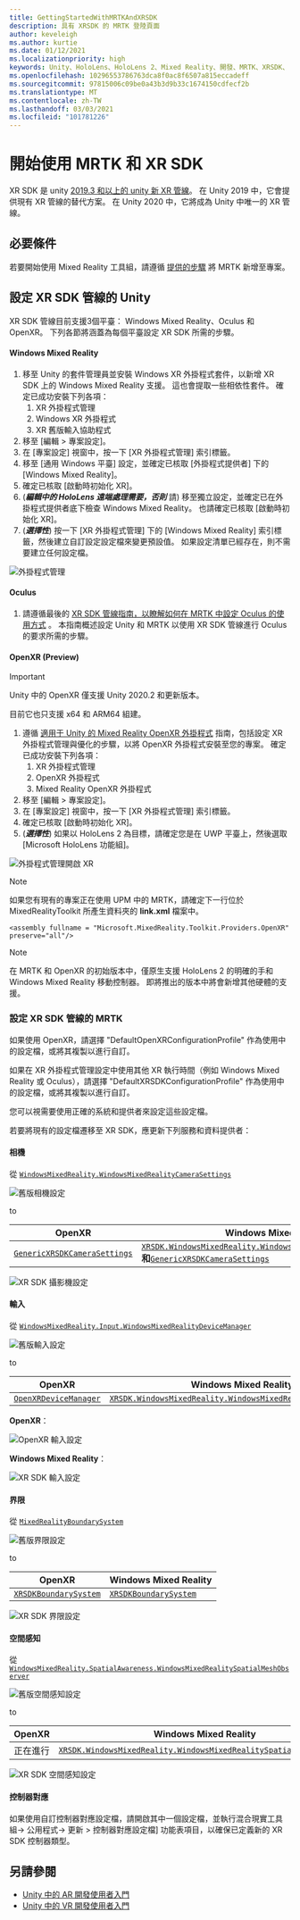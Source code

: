 ```yaml
---
title: GettingStartedWithMRTKAndXRSDK
description: 具有 XRSDK 的 MRTK 登陸頁面
author: keveleigh
ms.author: kurtie
ms.date: 01/12/2021
ms.localizationpriority: high
keywords: Unity、HoloLens、HoloLens 2、Mixed Reality、開發、MRTK、XRSDK、
ms.openlocfilehash: 10296553786763dca8f0ac8f6507a815eccadeff
ms.sourcegitcommit: 97815006c09be0a43b3d9b33c1674150cdfecf2b
ms.translationtype: MT
ms.contentlocale: zh-TW
ms.lasthandoff: 03/03/2021
ms.locfileid: "101781226"
---
```

# <a name="getting-started-with-mrtk-and-xr-sdk"></a>開始使用 MRTK 和 XR SDK

XR SDK 是 unity [2019.3 和以上的 unity 新 XR 管線](https://blogs.unity3d.com/2020/01/24/unity-xr-platform-updates/)。 在 Unity 2019 中，它會提供現有 XR 管線的替代方案。 在 Unity 2020 中，它將成為 Unity 中唯一的 XR 管線。

## <a name="prerequisites"></a>必要條件

若要開始使用 Mixed Reality 工具組，請遵循 [提供的步驟](../../2.5.4/welcome-to-mrtk.md) 將 MRTK 新增至專案。

## <a name="configuring-unity-for-the-xr-sdk-pipeline"></a>設定 XR SDK 管線的 Unity

XR SDK 管線目前支援3個平臺： Windows Mixed Reality、Oculus 和 OpenXR。 下列各節將涵蓋為每個平臺設定 XR SDK 所需的步驟。

#### <a name="windows-mixed-reality"></a>Windows Mixed Reality

1. 移至 Unity 的套件管理員並安裝 Windows XR 外掛程式套件，以新增 XR SDK 上的 Windows Mixed Reality 支援。 這也會提取一些相依性套件。 確定已成功安裝下列各項：
   1. XR 外掛程式管理
   1. Windows XR 外掛程式
   1. XR 舊版輸入協助程式
1. 移至 [編輯 > 專案設定]。
1. 在 [專案設定] 視窗中，按一下 [XR 外掛程式管理] 索引標籤。
1. 移至 [通用 Windows 平臺] 設定，並確定已核取 [外掛程式提供者] 下的 [Windows Mixed Reality]。
1. 確定已核取 [啟動時初始化 XR]。
1.  (**_編輯中的 HoloLens 遠端處理需要，否則_** 請) 移至獨立設定，並確定已在外掛程式提供者底下檢查 Windows Mixed Reality。 也請確定已核取 [啟動時初始化 XR]。
1.  (**_選擇性_**) 按一下 [XR 外掛程式管理] 下的 [Windows Mixed Reality] 索引標籤，然後建立自訂設定設定檔來變更預設值。 如果設定清單已經存在，則不需要建立任何設定檔。

![外掛程式管理](../features/images/xrsdk/PluginManagement.png)

#### <a name="oculus"></a>Oculus

1. 請遵循最後的 [XR SDK 管線指南，以瞭解如何在 MRTK 中設定 Oculus 的使用方式](../features/cross-platform/oculus-quest-mrtk.md) 。 本指南概述設定 Unity 和 MRTK 以使用 XR SDK 管線進行 Oculus 的要求所需的步驟。

#### <a name="openxr-preview"></a>OpenXR (Preview) 

> [!IMPORTANT]
> Unity 中的 OpenXR 僅支援 Unity 2020.2 和更新版本。
>
> 目前它也只支援 x64 和 ARM64 組建。

1. 遵循 [適用于 Unity 的 Mixed Reality OpenXR 外掛程式](https://aka.ms/openxr-unity-install) 指南，包括設定 XR 外掛程式管理與優化的步驟，以將 OpenXR 外掛程式安裝至您的專案。 確定已成功安裝下列各項：
   1. XR 外掛程式管理
   1. OpenXR 外掛程式
   1. Mixed Reality OpenXR 外掛程式
1. 移至 [編輯 > 專案設定]。
1. 在 [專案設定] 視窗中，按一下 [XR 外掛程式管理] 索引標籤。
1. 確定已核取 [啟動時初始化 XR]。
1.  (**_選擇性_**) 如果以 HoloLens 2 為目標，請確定您是在 UWP 平臺上，然後選取 [Microsoft HoloLens 功能組]。

![外掛程式管理開啟 XR](../features/images/xrsdk/PluginManagementOpenXR.png)

> [!NOTE]
> 如果您有現有的專案正在使用 UPM 中的 MRTK，請確定下一行位於 MixedRealityToolkit 所產生資料夾的 **link.xml** 檔案中。

`<assembly fullname = "Microsoft.MixedReality.Toolkit.Providers.OpenXR" preserve="all"/>`

> [!NOTE]
> 在 MRTK 和 OpenXR 的初始版本中，僅原生支援 HoloLens 2 的明確的手和 Windows Mixed Reality 移動控制器。 即將推出的版本中將會新增其他硬體的支援。

### <a name="configuring-mrtk-for-the-xr-sdk-pipeline"></a>設定 XR SDK 管線的 MRTK

如果使用 OpenXR，請選擇 "DefaultOpenXRConfigurationProfile" 作為使用中的設定檔，或將其複製以進行自訂。

如果在 XR 外掛程式管理設定中使用其他 XR 執行時間（例如 Windows Mixed Reality 或 Oculus），請選擇 "DefaultXRSDKConfigurationProfile" 作為使用中的設定檔，或將其複製以進行自訂。

您可以視需要使用正確的系統和提供者來設定這些設定檔。

若要將現有的設定檔遷移至 XR SDK，應更新下列服務和資料提供者：

#### <a name="camera"></a>相機

從 [`WindowsMixedReality.WindowsMixedRealityCameraSettings`](xref:Microsoft.MixedReality.Toolkit.WindowsMixedReality.WindowsMixedRealityCameraSettings)

![舊版相機設定](../features/images/xrsdk/CameraSystemLegacy.png)

to

| OpenXR | Windows Mixed Reality |
|--------|-----------------------|
| [`GenericXRSDKCameraSettings`](xref:Microsoft.MixedReality.Toolkit.XRSDK.GenericXRSDKCameraSettings) | [`XRSDK.WindowsMixedReality.WindowsMixedRealityCameraSettings`](xref:Microsoft.MixedReality.Toolkit.XRSDK.WindowsMixedReality.WindowsMixedRealityCameraSettings)**和**[`GenericXRSDKCameraSettings`](xref:Microsoft.MixedReality.Toolkit.XRSDK.GenericXRSDKCameraSettings) |

![XR SDK 攝影機設定](../features/images/xrsdk/CameraSystemXRSDK.png)

#### <a name="input"></a>輸入

從 [`WindowsMixedReality.Input.WindowsMixedRealityDeviceManager`](xref:Microsoft.MixedReality.Toolkit.WindowsMixedReality.Input.WindowsMixedRealityDeviceManager)

![舊版輸入設定](../features/images/xrsdk/InputSystemWMRLegacy.png)

to

| OpenXR | Windows Mixed Reality |
|--------|-----------------------|
| [`OpenXRDeviceManager`](xref:Microsoft.MixedReality.Toolkit.XRSDK.OpenXR.OpenXRDeviceManager) | [`XRSDK.WindowsMixedReality.WindowsMixedRealityDeviceManager`](xref:Microsoft.MixedReality.Toolkit.XRSDK.WindowsMixedReality.WindowsMixedRealityDeviceManager) |

__OpenXR__：

![OpenXR 輸入設定](../features/images/xrsdk/InputSystemOpenXR.png)

__Windows Mixed Reality__：

![XR SDK 輸入設定](../features/images/xrsdk/InputSystemWMRXRSDK.png)

#### <a name="boundary"></a>界限

從 [`MixedRealityBoundarySystem`](xref:Microsoft.MixedReality.Toolkit.Boundary.MixedRealityBoundarySystem)

![舊版界限設定](../features/images/xrsdk/BoundarySystemLegacy.png)

to

| OpenXR | Windows Mixed Reality |
|--------|-----------------------|
| [`XRSDKBoundarySystem`](xref:Microsoft.MixedReality.Toolkit.XRSDK.XRSDKBoundarySystem) | [`XRSDKBoundarySystem`](xref:Microsoft.MixedReality.Toolkit.XRSDK.XRSDKBoundarySystem) |

![XR SDK 界限設定](../features/images/xrsdk/BoundarySystemXRSDK.png)

#### <a name="spatial-awareness"></a>空間感知

從 [`WindowsMixedReality.SpatialAwareness.WindowsMixedRealitySpatialMeshObserver`](xref:Microsoft.MixedReality.Toolkit.WindowsMixedReality.SpatialAwareness.WindowsMixedRealitySpatialMeshObserver)

![舊版空間感知設定](../features/images/xrsdk/SpatialAwarenessLegacy.png)

to

| OpenXR | Windows Mixed Reality |
|--------|-----------------------|
| 正在進行 | [`XRSDK.WindowsMixedReality.WindowsMixedRealitySpatialMeshObserver`](xref:Microsoft.MixedReality.Toolkit.XRSDK.WindowsMixedReality.WindowsMixedRealitySpatialMeshObserver) |

![XR SDK 空間感知設定](../features/images/xrsdk/SpatialAwarenessXRSDK.png)

#### <a name="controller-mappings"></a>控制器對應

如果使用自訂控制器對應設定檔，請開啟其中一個設定檔，並執行混合現實工具組-> 公用程式-> 更新 > 控制器對應設定檔] 功能表項目，以確保已定義新的 XR SDK 控制器類型。

## <a name="see-also"></a>另請參閱

* [Unity 中的 AR 開發使用者入門](https://docs.unity3d.com/Manual/AROverview.html)
* [Unity 中的 VR 開發使用者入門](https://docs.unity3d.com/Manual/VROverview.html)
